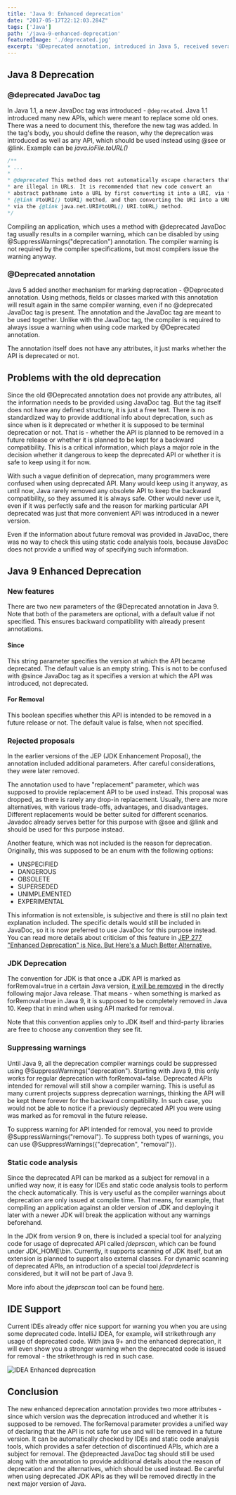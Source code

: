 ```yaml
---
title: 'Java 9: Enhanced deprecation'
date: "2017-05-17T22:12:03.284Z"
tags: ['Java']
path: '/java-9-enhanced-deprecation'
featuredImage: './deprecated.jpg'
excerpt: '@Deprecated annotation, introduced in Java 5, received several enhancements in Java 9, which makes easier to document the deprecation of API.'
---
```


<PostHeader frontmatter={props.data.mdx.frontmatter} />

## Java 8 Deprecation

### @deprecated JavaDoc tag

In Java 1.1, a new JavaDoc tag was introduced - `@deprecated`. Java 1.1 introduced many new APIs, which were meant to replace some old ones. There was a need to document this, therefore the new tag was added. In the tag's body, you should define the reason, why the deprecation was introduced as well as any API, which should be used instead using @see or @link. Example can be _java.ioFile.toURL()_

```java
/**
* ...
*
* @deprecated This method does not automatically escape characters that
* are illegal in URLs. It is recommended that new code convert an
* abstract pathname into a URL by first converting it into a URI, via the
* {@link #toURI() toURI} method, and then converting the URI into a URL
* via the {@link java.net.URI#toURL() URI.toURL} method.
*/
```

Compiling an application, which uses a method with @deprecated JavaDoc tag usually results in a compiler warning, which can be disabled by using @SuppressWarnings(\"deprecation\") annotation. The compiler warning is not required by the compiler specifications, but most compilers issue the warning anyway.

### @Deprecated annotation

Java 5 added another mechanism for marking deprecation - @Deprecated annotation. Using methods, fields or classes marked with this annotation will result again in the same compiler warning, even if no @deprecated JavaDoc tag is present. The annotation and the JavaDoc tag are meant to be used together. Unlike with the JavaDoc tag, the compiler is required to always issue a warning when using code marked by @Deprecated annotation.

The annotation itself does not have any attributes, it just marks whether the API is deprecated or not.

## Problems with the old deprecation

Since the old @Deprecated annotation does not provide any attributes, all the information needs to be provided using JavaDoc tag. But the tag itself does not have any defined structure, it is just a free text. There is no standardized way to provide additional info about deprecation, such as since when is it deprecated or whether it is supposed to be terminal deprecation or not. That is - whether the API is planned to be removed in a future release or whether it is planned to be kept for a backward compatibility. This is a critical information, which plays a major role in the decision whether it dangerous to keep the deprecated API or whether it is safe to keep using it for now.

With such a vague definition of deprecation, many programmers were confused when using deprecated API. Many would keep using it anyway, as until now, Java rarely removed any obsolete API to keep the backward compatibility, so they assumed it is always safe. Other would never use it, even if it was perfectly safe and the reason for marking particular API deprecated was just that more convenient API was introduced in a newer version.

Even if the information about future removal was provided in JavaDoc, there was no way to check this using static code analysis tools, because JavaDoc does not provide a unified way of specifying such information.

## Java 9 Enhanced Deprecation

### New features

There are two new parameters of the @Deprecated annotation in Java 9. Note that both of the parameters are optional, with a default value if not specified. This ensures backward compatibility with already present annotations.

#### Since

This string parameter specifies the version at which the API became deprecated. The default value is an empty string. This is not to be confused with @since JavaDoc tag as it specifies a version at which the API was introduced, not deprecated.

#### For Removal

This boolean specifies whether this API is intended to be removed in a future release or not. The default value is false, when not specified.

### Rejected proposals

In the earlier versions of the JEP (JDK Enhancement Proposal), the annotation included additional parameters. After careful considerations, they were later removed.

The annotation used to have \"replacement\" parameter, which was supposed to provide replacement API to be used instead. This proposal was dropped, as there is rarely any drop-in replacement. Usually, there are more alternatives, with various trade-offs, advantages, and disadvantages. Different replacements would be better suited for different scenarios. Javadoc already serves better for this purpose with @see and @link and should be used for this purpose instead.

Another feature, which was not included is the reason for deprecation. Originally, this was supposed to be an enum with the following options:

-   UNSPECIFIED
-   DANGEROUS
-   OBSOLETE
-   SUPERSEDED
-   UNIMPLEMENTED
-   EXPERIMENTAL

This information is not extensible, is subjective and there is still no plain text explanation included. The specific details would still be included in JavaDoc, so it is now preferred to use JavaDoc for this purpose instead. You can read more details about criticism of this feature in [JEP 277 "Enhanced Deprecation" is Nice. But Here's a Much Better Alternative.](https://blog.jooq.org/2015/12/22/jep-277-enhanced-deprecation-is-nice-but-heres-a-much-better-alternative/)

### JDK Deprecation

The convention for JDK is that once a JDK API is marked as forRemoval=true in a certain Java version, [it will be removed](https://www.youtube.com/watch?v=T_O9merCgKw&feature=youtu.be&list=PLPIzp-E1msrYicmovyeuOABO4HxVPlhEA#t=17m05s) in the directly following major Java release. That means - when something is marked as forRemoval=true in Java 9, it is supposed to be completely removed in Java 10. Keep that in mind when using API marked for removal.

Note that this convention applies only to JDK itself and third-party libraries are free to choose any convention they see fit.

### Suppressing warnings

Until Java 9, all the deprecation compiler warnings could be suppressed using @SuppressWarnings(\"deprecation\"). Starting with Java 9, this only works for regular deprecation with forRemoval=false. Deprecated APIs intended for removal will still show a compiler warning. This is useful as many current projects suppress deprecation warnings, thinking the API will be kept there forever for the backward compatibility. In such case, you would not be able to notice if a previously deprecated API you were using was marked as for removal in the future release.

To suppress warning for API intended for removal, you need to provide @SuppressWarnings(\"removal\"). To suppress both types of warnings, you can use @SuppressWarnings({\"deprecation\", \"removal\"}).

### Static code analysis

Since the deprecated API can be marked as a subject for removal in a unified way now, it is easy for IDEs and static code analysis tools to perform the check automatically. This is very useful as the compiler warnings about deprecation are only issued at compile time. That means, for example, that compiling an application against an older version of JDK and deploying it later with a newer JDK will break the application without any warnings beforehand.

In the JDK from version 9 on, there is included a special tool for analyzing code for usage of deprecated API called _jdeprscan_, which can be found under JDK\_HOME\\bin. Currently, it supports scanning of JDK itself, but an extension is planned to support also external classes. For dynamic scanning of deprecated APIs, an introduction of a special tool _jdeprdetect_ is considered, but it will not be part of Java 9.

More info about the _jdeprscan_ tool can be found [here](https://docs.oracle.com/javase/9/tools/jdeprscan.htm#JSWOR-GUID-2B7588B0-92DB-4A88-88D4-24D183660A62).

## IDE Support

Current IDEs already offer nice support for warning you when you are using some deprecated code. IntelliJ IDEA, for example, will strikethrough any usage of deprecated code. With java 9+ and the enhanced deprecation, it will even show you a stronger warning when the deprecated code is issued for removal - the strikethrough is red in such case.

![IDEA Enhanced deprecation](./enhanced-deprecation-idea.png)


## Conclusion

The new enhanced deprecation annotation provides two more attributes - since which version was the deprecation introduced and whether it is supposed to be removed. The forRemoval parameter provides a unified way of declaring that the API is not safe for use and will be removed in a future version. It can be automatically checked by IDEs and static code analysis tools, which provides a safer detection of discontinued APIs, which are a subject for removal. The @depreacted JavaDoc tag should still be used along with the annotation to provide additional details about the reason of deprecation and the alternatives, which should be used instead. Be careful when using deprecated JDK APIs as they will be removed directly in the next major version of Java.
